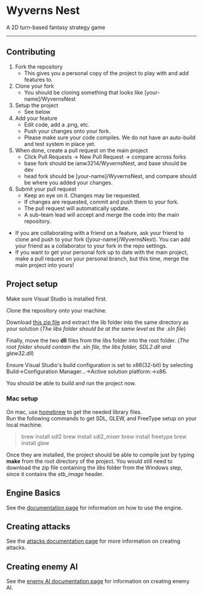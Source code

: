 # Wyverns Nest

A 2D turn-based fantasy strategy game

***

## Contributing

1. Fork the repository
    * This gives you a personal copy of the project to play with and add features to.
2. Clone your fork
    * You should be cloning something that looks like [your-name]/WyvernsNest
3. Setup the project
    * See below
4. Add your feature
    * Edit code, add a .png, etc.
    * Push your changes onto your fork.
    * Please make sure your code compiles. We do not have an auto-build and test system in place yet.
5. When done, create a pull request on the main project
    * Click Pull Requests -> New Pull Request -> compare across forks
    * base fork should be ianw3214/WyvernsNest, and base should be dev
    * head fork should be [your-name]/WyvernsNest, and compare should be where you added your changes.
6. Submit your pull request
    * Keep an eye on it. Changes may be requested.
    * If changes are requested, commit and push them to your fork.
    * The pull request will automatically update.
    * A sub-team lead will accept and merge the code into the main repository.

* If you are collaborating with a friend on a feature, ask your friend to clone and push to your fork ([your-name]/WyvernsNext). You can add your friend as a collaborator to your fork in the repo settings.
* If you want to get your personal fork up to date with the main project, make a pull request on your personal branch, but this time, merge the main project into yours!

## Project setup

Make sure Visual Studio is installed first.

Clone the repository onto your machine.

Download [this zip file](https://drive.google.com/open?id=1Bl_tMIT3d_DK8HydmD-6zahEXXGmK_XR) and extract the lib folder into the same directory as your solution (*The libs folder should be at the same level as the .sln file*)

Finally, move the two **dll** files from the libs folder into the root folder. (*The root folder should contain the .sln file, the libs folder, SDL2.dll and glew32.dll*)

Ensure Visual Studio's build configuration is set to x86(32-bit) by selecting Build->Configuration Manager...->Active solution platform:->x86.

You should be able to build and run the project now.

### Mac setup

On mac, use [homebrew](https://brew.sh/) to get the needed library files.  
Run the following commands to get SDL, GLEW, and FreeType setup on your local machine.

> brew install sdl2 
> brew install sdl2_mixer
> brew install freetype 
> brew install glew

Once they are installed, the project should be able to compile just by typing **make** from the root directory of the project. You would still need to download the zip file containing the *libs* folder from the Windows step, since it contains the *stb_image* header.

## Engine Basics

See the [documentation page](docs/basics.md) for information on how to use the engine.

## Creating attacks

See the [attacks documentation page](docs/attacks.md) for more information on creating attacks.

## Creating enemy AI

See the [enemy AI documentation page](docs/enemyAI.md) for information on creating enemy AI.